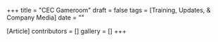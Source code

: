 +++
title = "CEC Gameroom"
draft = false
tags = [Training, Updates, & Company Media]
date = ""

[Article]
contributors = []
gallery = []
+++